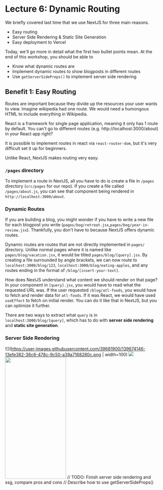 # Lecture 6: Dynamic Routing

We briefly covered last time that we use NextJS for three main reasons.
* Easy routing
* Server Side Rendering & Static Site Generation
* Easy deployment to Vercel

Today, we'll go more in detail what the first two bullet points mean. At the end of this workshop, you should be able to
* Know what dynamic routes are
* Implement dynamic routes to show blogposts in different routes
* Use `getServerSideProps()` to implement server side rendering

## Benefit 1: Easy Routing
Routes are important because they divide up the resources your user wants to view. Imagine wikipedia had one route. We would need a humongous HTML to include everything in Wikipedia. 

React is a framework for single page application, meaning it only has 1 route by default. You can't go to different routes (e.g. http://localhost:3000/about) in your React app right? 

It is possible to implement routes in react via `react-router-dom`, but it's very difficult set it up for beginners. 

Unlike React, NextJS makes routing very easy. 

### `/pages` directory
To implement a route in NextJS, all you have to do is create a file in `/pages` directory (`src/pages` for our repo). If you create a file called `/pages/about.js`, you can see that component being rendered in `http://localhost:3000/about`.

### Dynamic Routes
If you are building a blog, you might wonder if you have to write a new file for each blogpost you write (`pages/bog/retreat.jsx`,`pages/bog/year-in-review.jsx`). Thankfully, you don't have to because NextJS offers dynamic routes.

Dynamic routes are routes that are not directly implemented in `pages/` directory. Unlike normal pages where it is named like `pages/blog/vacation.jsx`, it would be titled `pages/blog/[query].jsx`. By creating a file surrounded by angle brackets, we can now route to `localhost:3000/blog/123`, `localhost:3000/blog/eating-apples`, and any routes ending in the format of `/blog/[insert-your-text]`. 

How does NextJS understand what content we should render on that page? In your component in `[query].jsx`, you would have to read what the requested URL was. If the user requested `/blog/atl-foods`, you would have to fetch and render data for `atl-foods`. If it was React, we would have used `useEffect` to fetch on initial render. You can do it like that in NextJS, but you can optimize it further. 

There are two ways to extract  what `query` is in `localhost:3000/blog/[query]`, which has to do with **server side rendering** and **static site generation**. 

### Server Side Rendering
![](https://user-images.githubusercontent.com/39681900/139674146-13efe382-36c6-478c-9c50-a39a7168280c.png | width=100)
<img src={https://user-images.githubusercontent.com/39681900/139674146-13efe382-36c6-478c-9c50-a39a7168280c.png}/>
<img src="https://camo.githubusercontent.com/331400aee821efda2e36ee9b3bc8bce93b975109/68747470733a2f2f6779617a6f2e636f6d2f65623563353734316236613961313663363932313730613431613439633835382e706e67" alt="" data-canonical-src="https://gyazo.com/eb5c5741b6a9a16c692170a41a49c858.png" width="200" height="400" />
// TODO: Finish server side rendering and ssg, compare pros and cons
// Describe how to use getServerSideProps()





